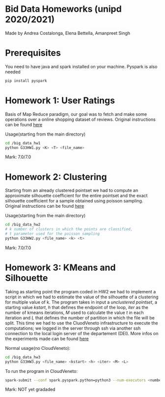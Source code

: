 # Bid Data Homeworks (unipd 2020/2021)

Made by Andrea Costalonga, Elena Bettella, Amanpreet Singh

# Prerequisites
You need to have java and spark installed on your machine.
Pyspark is also needed
```bash
pip install pyspark
```

# Homework 1: User Ratings
Basis of Map Reduce paradigm, our goal was to fetch and make some 
operations over a online shopping dataset of reviews.
Original instructions can be found [here](/big_data_hw1/hw1_description)

Usage(starting from the main directory)
```bash
cd /big_data_hw1
python G33HW1.py <K> <T> <file_name>
```

Mark: 7.0/7.0

# Homework 2: Clustering
Starting from an already clustered pointset we had to compute an 
approximate silhouette coefficient for the entire pointset and 
the exact silhouette coefficient for a sample obtained using poisson sampling.
Original instructions can be found [here](/big_data_hw2/hw2_description)

Usage(starting from the main directory)
```bash
cd /big_data_hw2
# k number of clusters in which the points are classified, 
# t parameter used for the poisson sampling
python G33HW2.py <file_name> <k> <t>
```

Mark: 7.0/7.0

# Homework 3: KMeans and Silhouette
Taking as starting point the program coded in HW2 we had to implement a script
in which we had to estimate the value of the silhouette of a clustering for multiple value of k.
The program takes in input a *unclustered pointset*, a starting value *kstart*, *h* that defines 
the endpoint of the loop, *iter* as the number of kmeans iterations, *M* used to calculate the
value *t* in each iteration and *L* that defines the number of partition in which the file will 
be split. 
This time we had to use the CluodVeneto infrastructure to execute the computations; we logged in the 
server through ssh via another ssh connection to the local login server of the departement (DEI).
More infos on the experiments made can be found [here](/big_data_hw3/hw3_description)

Normal usage(no CloudVeneto):
```bash
cd /big_data_hw3
python G33HW3.py <file_name> <kstart> <h> <iter> <M> <L>
```

To run the program in CloudVeneto:
```bash
spark-submit --conf spark.pyspark.python=python3 --num-executors <number_of_executors> G33HW3.py <file_name> <kstart> <h> <iter> <M> <L>
```

Mark: NOT yet gradaded